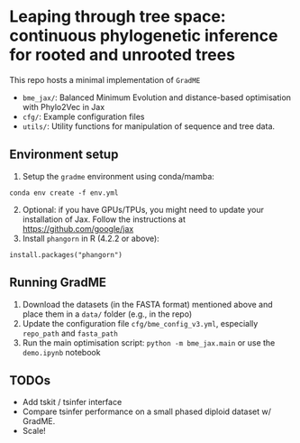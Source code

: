 # Leaping through tree space: continuous phylogenetic inference for rooted and unrooted trees

This repo hosts a minimal implementation of ```GradME```
* ```bme_jax/```: Balanced Minimum Evolution and distance-based optimisation with Phylo2Vec in Jax
* ```cfg/```: Example configuration files
* ```utils/```: Utility functions for manipulation of sequence and tree data.

## Environment setup
1. Setup the ```gradme``` environment using conda/mamba:
```
conda env create -f env.yml
```
2. Optional: if you have GPUs/TPUs, you might need to update your installation of Jax. Follow the instructions at https://github.com/google/jax
3. Install ```phangorn``` in R (4.2.2 or above):
```
install.packages("phangorn")
```

## Running GradME
1. Download the datasets (in the FASTA format) mentioned above and place them in a ```data/``` folder (e.g., in the repo)
2. Update the configuration file ```cfg/bme_config_v3.yml```, especially ```repo_path``` and ```fasta_path```
3. Run the main optimisation script: ```python -m bme_jax.main``` or use the ```demo.ipynb``` notebook


## TODOs
- Add tskit / tsinfer interface
- Compare tsinfer performance on a small phased diploid dataset w/ GradME.
- Scale!
